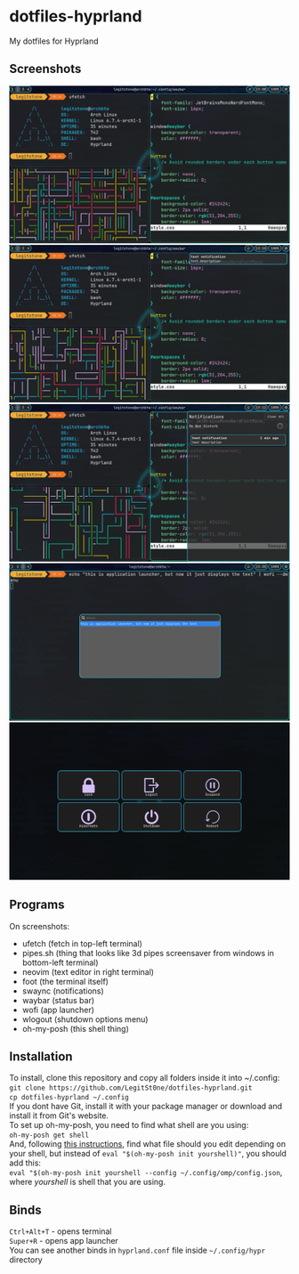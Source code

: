 # dotfiles-hyprland

My dotfiles for Hyprland

## Screenshots
![](https://github.com/LegitSt0ne/dotfiles-hyprland/blob/main/example1.png?raw=true)
![](https://github.com/LegitSt0ne/dotfiles-hyprland/blob/main/example2.png?raw=true)
![](https://github.com/LegitSt0ne/dotfiles-hyprland/blob/main/example3.png?raw=true)
![](https://github.com/LegitSt0ne/dotfiles-hyprland/blob/main/example4.png?raw=true)
![](https://github.com/LegitSt0ne/dotfiles-hyprland/blob/main/example5.png?raw=true)

## Programs
On screenshots:
- ufetch (fetch in top-left terminal)
- pipes.sh (thing that looks like 3d pipes screensaver from windows in bottom-left terminal)
- neovim (text editor in right terminal)
- foot (the terminal itself)
- swaync (notifications)
- waybar (status bar)
- wofi (app launcher)
- wlogout (shutdown options menu)
- oh-my-posh (this shell thing)

## Installation  
To install, clone this repository and copy all folders inside it into ~/.config:
`git clone https://github.com/LegitSt0ne/dotfiles-hyprland.git`  
`cp dotfiles-hyprland ~/.config`  
If you dont have Git, install it with your package manager or download and install it from Git's website.  
To set up oh-my-posh, you need to find what shell are you using:  
`oh-my-posh get shell`  
And, following [this instructions](https://ohmyposh.dev/docs/installation/prompt), find what file should you edit depending on your shell, but instead of `eval "$(oh-my-posh init yourshell)"`, you should add this:  
`eval "$(oh-my-posh init yourshell --config ~/.config/omp/config.json`,  
where *yourshell* is shell that you are using.

## Binds
`Ctrl+Alt+T` - opens terminal  
`Super+R` - opens app launcher  
You can see another binds in `hyprland.conf` file inside `~/.config/hypr` directory
